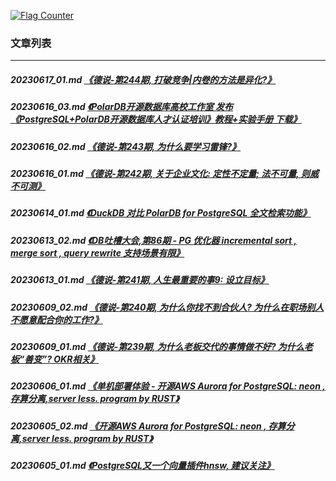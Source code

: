 <a rel="nofollow" href="http://info.flagcounter.com/h9V1"  ><img src="http://s03.flagcounter.com/count/h9V1/bg_FFFFFF/txt_000000/border_CCCCCC/columns_2/maxflags_12/viewers_0/labels_0/pageviews_0/flags_0/"  alt="Flag Counter"  border="0"  ></a>  
  
### 文章列表  
----  
##### 20230617_01.md   [《德说-第244期, 打破竞争|内卷的方法是异化?》](20230617_01.md)  
##### 20230616_03.md   [《PolarDB开源数据库高校工作室 发布《PostgreSQL+PolarDB开源数据库人才认证培训》教程+实验手册 下载》](20230616_03.md)  
##### 20230616_02.md   [《德说-第243期, 为什么要学习雷锋?》](20230616_02.md)  
##### 20230616_01.md   [《德说-第242期, 关于企业文化: 定性不定量; 法不可量, 则威不可测》](20230616_01.md)  
##### 20230614_01.md   [《DuckDB 对比 PolarDB for PostgreSQL 全文检索功能》](20230614_01.md)  
##### 20230613_02.md   [《DB吐槽大会,第86期 - PG 优化器 incremental sort , merge sort , query rewrite 支持场景有限》](20230613_02.md)  
##### 20230613_01.md   [《德说-第241期, 人生最重要的事9: 设立目标》](20230613_01.md)  
##### 20230609_02.md   [《德说-第240期, 为什么你找不到合伙人? 为什么在职场别人不愿意配合你的工作?》](20230609_02.md)  
##### 20230609_01.md   [《德说-第239期, 为什么老板交代的事情做不好? 为什么老板“善变”? OKR相关》](20230609_01.md)  
##### 20230606_01.md   [《单机部署体验 - 开源AWS Aurora for PostgreSQL: neon , 存算分离,server less. program by RUST》](20230606_01.md)  
##### 20230605_02.md   [《开源AWS Aurora for PostgreSQL: neon , 存算分离,server less. program by RUST》](20230605_02.md)  
##### 20230605_01.md   [《PostgreSQL又一个向量插件hnsw, 建议关注》](20230605_01.md)  

